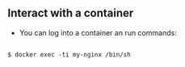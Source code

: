 ##  Interact with a container

* You can log into a container an run commands:
<section>
<pre><code>
$ docker exec -ti my-nginx /bin/sh 
</code></pre>
</section>
